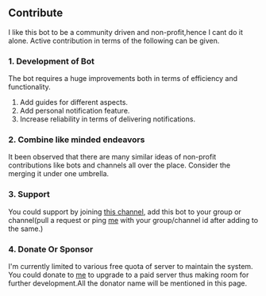## Contribute
 I like this bot to be a community driven and non-profit,hence I cant do it alone. Active contribution in terms of the following can be given.
 
  ### 1. Development of Bot
  The bot requires a huge improvements both in terms of efficiency and functionality.
  
  1. Add guides for different aspects.
  2. Add personal notification feature.
  3. Increase reliability in terms of delivering notifications.

  ### 2. Combine like minded endeavors 
  It been observed that there are many similar ideas of non-profit contributions like bots and channels all over the place. Consider the merging it under one umbrella.
  ### 3. Support 
  You could support by joining [this channel](https://t.me/KTU_RC/), add this bot to your group or channel(pull a request or ping [me](https://t.me/tupio) with your group/channel id after adding to the same.)
  ### 4. Donate Or Sponsor
   I'm currently limited to various free quota of server to maintain the system. You could donate to [me](https://t.me/tupio) to upgrade to a paid server thus making room for further development.All the donator name will be mentioned in this page.

